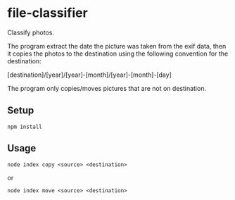 # file-classifier

Classify photos. 

The program extract the date the picture was taken from the exif data, then it copies the photos to the destination using the following convention for the destination:

[destination]/[year]/[year]-[month]/[year]-[month]-[day]

The program only copies/moves pictures that are not on destination.

## Setup 

`npm install`

## Usage

`node index copy <source> <destination>`

or

`node index move <source> <destination>`
